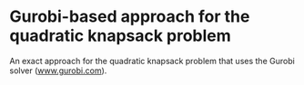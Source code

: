 # Gurobi-based approach for the quadratic knapsack problem
An exact approach for the quadratic knapsack problem that uses the Gurobi solver (www.gurobi.com).
